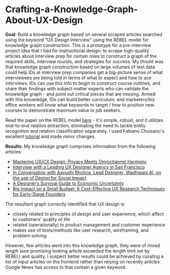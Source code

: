 # Crafting-a-Knowledge-Graph-About-UX-Design

**Goal**: Build a knowledge graph based on several scraped articles searched using the keyword "UX Design Interview" using the REBEL model for knowledge graph construction. This is a prototype for a pre-interview project idea that I had for instructional design; to scrape high-quality articles about interview prep for certain roles to construct a graph of the required skills, interview rounds, and strategies for success. My thouht was that knowledge graph construction based on large volumes of text data could help IDs at interview prep companies get a big-picture sense of what interviewees are being told in terms of what to expect and how to ace interviews. IDs can use this info to begin to construct course outlines, and share their findings with subject matter experts who can validate the knowledge graph - and point out critical pieces that are missing. Armed with this knowledge, IDs can build better curriculum, and marketers/biz office workers will know what keywords to target / how to position new courses to demonstrate maximum value to job seekers.

Read the paper on the REBEL model [here](https://github.com/Babelscape/rebel/blob/main/docs/EMNLP_2021_REBEL__Camera_Ready_.pdf) - it's simple, robust, and it utilizes end-to-end relation extraction; eliminating the need to tackle entity recognition and relation classification separately. I used Fabiano Chuisano's excellent [tutorial](https://medium.com/nlplanet/building-a-knowledge-base-from-texts-a-full-practical-example-8dbbffb912fa) and made minor changes. 

**Results**: My knowledge graph comprises information from the following articles:
- [Mastering UX/CX Design: Privacy Meets Omnichannel Harmony](https://www.cmswire.com/customer-experience/mastering-uxcx-design-privacy-meets-omnichannel-harmony/)
- [Interview with a Leading UX Designer Agency in San Francisco]([https://www.cmswire.com/customer-experience/mastering-uxcx-design-privacy-meets-omnichannel-harmony/](https://southernafrican.news/2023/04/26/interview-with-a-leading-ux-designer-agency-in-san-francisco/)https://southernafrican.news/2023/04/26/interview-with-a-leading-ux-designer-agency-in-san-francisco/)
- [In Conversation with Aayushi Bhotica, Lead Designer, Wadhwani AI, on the use of Design for Social Impact](https://www.cxotoday.com/interviews/in-conversation-with-ayushi-bhotica-lead-designer-wadhwani-ai-on-the-use-of-design-for-social-impact/)
- [A Designer’s Survival Guide to Economic Uncertainty](https://builtin.com/design-ux/recession-proof-designer)
- [Big Impact on a Small Budget: 6 Cost-Effective UX Research Techniques for Early-Stage Founders](https://entrepreneurshandbook.co/big-impact-on-a-small-budget-6-cost-effective-ux-research-techniques-for-early-stage-founders-e69c27878ba0)

The resultant graph correctly identified that UX design is: 
- closely related to principles of design and user experience, which affect to customers' quality of life
- related (operationally) to product management and customer experience
- makes use of tools/methods like user research, wireframing, and problem solving

However, few articles went into this knowledge graph, they were of mixed length (one promising looking article exceeded the length limit set by REBEL) and quality. I suspect better results could be achieved by curating a list of input articles on the frontend rather than relying on recently articles Google News has access to that contain a given keyword. 
